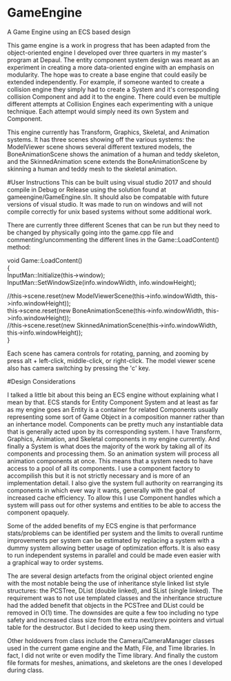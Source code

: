 # GameEngine
A Game Engine using an ECS based design

This game engine is a work in progress that has been adapted from the object-oriented engine I developed over three quarters in my master's program at Depaul. The entity component system design was meant as an experiment in creating a more data-oriented engine with an emphasis on modularity. The hope was to create a base engine that could easily be extended independently. For example, if someone wanted to create a collision engine they simply had to create a System and it's corresponding collision Component and add it to the engine. There could even be multiple different attempts at Collision Engines each experimenting with a unique technique. Each attempt would simply need its own System and Component.

This engine currently has Transform, Graphics, Skeletal, and Animation systems. It has three scenes showing off the various systems: the ModelViewer scene shows several different textured models, the BoneAnimationScene shows the animation of a human and teddy skeleton, and the SkinnedAnimation scene extends the BoneAnimationScene by skinning a human and teddy mesh to the skeletal animation.

#User Instructions
This can be built using visual studio 2017 and should compile in Debug or Release using the solution found at gameengine/GameEngine.sln. It should also be compatable with future versions of visual studio. It was made to run on windows and will not compile correctly for unix based systems without some additional work.

There are currently three different Scenes that can be run but they need to be changed by physically going into the game.cpp file and commenting/uncommenting the different lines in the Game::LoadContent() method:

void Game::LoadContent()                                                                                                               
{                                                                                                                                      
  InputMan::Initialize(this->window);                                                                                                
  InputMan::SetWindowSize(info.windowWidth, info.windowHeight);                                                                      
                                                                                                                                      
//this->scene.reset(new ModelViewerScene(this->info.windowWidth, this->info.windowHeight));                                            
  this->scene.reset(new BoneAnimationScene(this->info.windowWidth, this->info.windowHeight));                                            
//this->scene.reset(new SkinnedAnimationScene(this->info.windowWidth, this->info.windowHeight));                                         
}                                                                                                                                        
                                                                                                                                          
Each scene has camera controls for rotating, panning, and zooming by press alt + left-click, middle-click, or right-click. The model viewer scene also has camera switching by pressing the 'c' key.

#Design Considerations

I talked a little bit about this being an ECS engine without explaining what I mean by that. ECS stands for Entity Component System and at least as far as my engine goes an Entity is a container for related Components usually representing some sort of Game Object in a composition manner rather than an inhertance model. Components can be pretty much any instantiable data that is generally acted upon by its corresponding system. I have Transform, Graphics, Animation, and Skeletal components in my engine currently. And finally a System is what does the majority of the work by taking all of its components and processing them. So an animation system will process all animation components at once. This means that a system needs to have access to a pool of all its components. I use a component factory to accompilish this but it is not strictly necessary and is more of an implementation detail. I also give the system full authority on rearranging its components in which ever way it wants, generally with the goal of increased cache efficiency. To allow this I use Component handles which a system will pass out for other systems and entities to be able to access the component opaquely.

Some of the added benefits of my ECS engine is that performance stats/problems can be identified per system and the limits to overall runtime improvements per system can be estimated by replacing a system with a dummy system allowing better usage of optimization efforts. It is also easy to run independent systems in parallel and could be made even easier with a graphical way to order systems.

The are several design artefacts from the original object oriented engine with the most notable being the use of inheritance style linked list style structures: the PCSTree, DList (double linked), and SList (single linked). The requirement was to not use templated classes and the inheritance structure had the added benefit that objects in the PCSTree and DList could be removed in O(1) time. The downsides are quite a few too including no type safety and increased class size from the extra next/prev pointers and virtual table for the destructor. But I decided to keep using them.

Other holdovers from class include the Camera/CameraManager classes used in the current game engine and the Math, File, and Time libraries. In fact, I did not write or even modify the Time library. And finally the custom file formats for meshes, animations, and skeletons are the ones I developed during class. 
